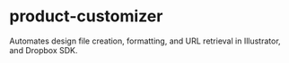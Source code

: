# product-customizer
Automates design file creation, formatting, and URL retrieval in Illustrator, and Dropbox SDK.
